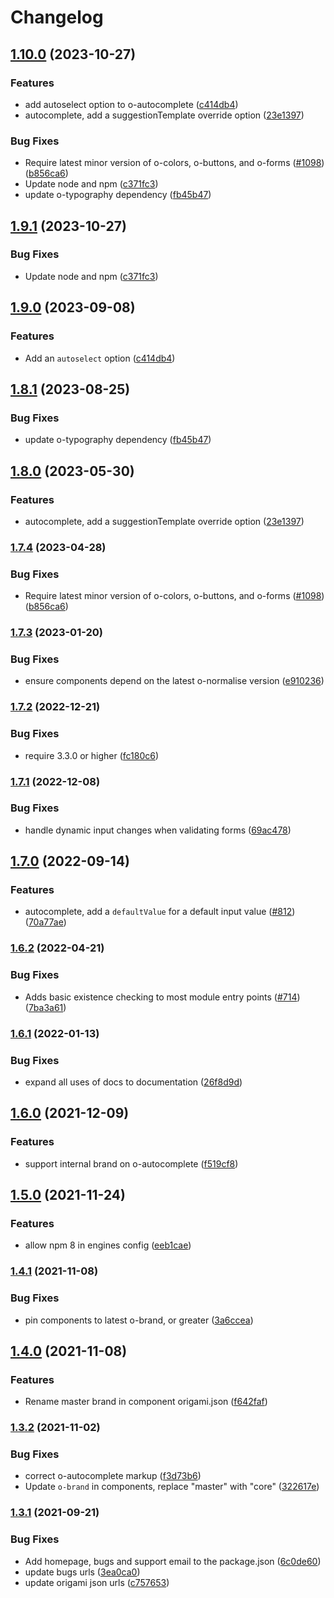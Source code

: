 # Changelog

## [1.10.0](https://github.com/Financial-Times/origami/compare/o-autocomplete-v1.9.1...o-autocomplete-v1.10.0) (2023-10-27)


### Features

* add autoselect option to o-autocomplete ([c414db4](https://github.com/Financial-Times/origami/commit/c414db4780e8f74bffb25e9a04004c4d450077f4))
* autocomplete, add a suggestionTemplate override option ([23e1397](https://github.com/Financial-Times/origami/commit/23e1397deb29034faaf009c16e41ab169dcc3a42))


### Bug Fixes

* Require latest minor version of o-colors, o-buttons, and o-forms ([#1098](https://github.com/Financial-Times/origami/issues/1098)) ([b856ca6](https://github.com/Financial-Times/origami/commit/b856ca66c9ec555f3c70833ffa35cb05cd19841f))
* Update node and npm ([c371fc3](https://github.com/Financial-Times/origami/commit/c371fc3f7f2d66266dbca95862ecef3ddeb1f339))
* update o-typography dependency  ([fb45b47](https://github.com/Financial-Times/origami/commit/fb45b47274241ea828f7dd50233441a76a215a51))

## [1.9.1](https://github.com/Financial-Times/origami/compare/o-autocomplete-v1.9.0...o-autocomplete-v1.9.1) (2023-10-27)


### Bug Fixes

* Update node and npm ([c371fc3](https://github.com/Financial-Times/origami/commit/c371fc3f7f2d66266dbca95862ecef3ddeb1f339))

## [1.9.0](https://github.com/Financial-Times/origami/compare/o-autocomplete-v1.8.1...o-autocomplete-v1.9.0) (2023-09-08)


### Features

* Add an `autoselect` option ([c414db4](https://github.com/Financial-Times/origami/commit/c414db4780e8f74bffb25e9a04004c4d450077f4))

## [1.8.1](https://github.com/Financial-Times/origami/compare/o-autocomplete-v1.8.0...o-autocomplete-v1.8.1) (2023-08-25)


### Bug Fixes

* update o-typography dependency  ([fb45b47](https://github.com/Financial-Times/origami/commit/fb45b47274241ea828f7dd50233441a76a215a51))

## [1.8.0](https://www.github.com/Financial-Times/origami/compare/o-autocomplete-v1.7.4...o-autocomplete-v1.8.0) (2023-05-30)


### Features

* autocomplete, add a suggestionTemplate override option ([23e1397](https://www.github.com/Financial-Times/origami/commit/23e1397deb29034faaf009c16e41ab169dcc3a42))

### [1.7.4](https://www.github.com/Financial-Times/origami/compare/o-autocomplete-v1.7.3...o-autocomplete-v1.7.4) (2023-04-28)


### Bug Fixes

* Require latest minor version of o-colors, o-buttons, and o-forms ([#1098](https://www.github.com/Financial-Times/origami/issues/1098)) ([b856ca6](https://www.github.com/Financial-Times/origami/commit/b856ca66c9ec555f3c70833ffa35cb05cd19841f))

### [1.7.3](https://www.github.com/Financial-Times/origami/compare/o-autocomplete-v1.7.2...o-autocomplete-v1.7.3) (2023-01-20)


### Bug Fixes

* ensure components depend on the latest o-normalise version ([e910236](https://www.github.com/Financial-Times/origami/commit/e910236454318ce1bf198a06da7e76c0893c9142))

### [1.7.2](https://www.github.com/Financial-Times/origami/compare/o-autocomplete-v1.7.1...o-autocomplete-v1.7.2) (2022-12-21)


### Bug Fixes

* require 3.3.0 or higher ([fc180c6](https://www.github.com/Financial-Times/origami/commit/fc180c619755daa1b7bfe65509f354cf0de113bf))

### [1.7.1](https://www.github.com/Financial-Times/origami/compare/o-autocomplete-v1.7.0...o-autocomplete-v1.7.1) (2022-12-08)


### Bug Fixes

* handle dynamic input changes when validating forms ([69ac478](https://www.github.com/Financial-Times/origami/commit/69ac4780922aded1dd4ce9b62b8437c454f0adba))

## [1.7.0](https://www.github.com/Financial-Times/origami/compare/o-autocomplete-v1.6.2...o-autocomplete-v1.7.0) (2022-09-14)


### Features

* autocomplete, add a `defaultValue` for a default input value ([#812](https://www.github.com/Financial-Times/origami/issues/812)) ([70a77ae](https://www.github.com/Financial-Times/origami/commit/70a77ae218c9c19967fe3bb32c18206d7cd9c2c3))

### [1.6.2](https://www.github.com/Financial-Times/origami/compare/o-autocomplete-v1.6.1...o-autocomplete-v1.6.2) (2022-04-21)


### Bug Fixes

* Adds basic existence checking to most module entry points ([#714](https://www.github.com/Financial-Times/origami/issues/714)) ([7ba3a61](https://www.github.com/Financial-Times/origami/commit/7ba3a61d0de2a32d3a27a225fd4258b3820c7bda))

### [1.6.1](https://www.github.com/Financial-Times/origami/compare/o-autocomplete-v1.6.0...o-autocomplete-v1.6.1) (2022-01-13)


### Bug Fixes

* expand all uses of docs to documentation ([26f8d9d](https://www.github.com/Financial-Times/origami/commit/26f8d9d8cbbe3e78902d8c3951b37e08150a77bd))

## [1.6.0](https://www.github.com/Financial-Times/origami/compare/o-autocomplete-v1.5.0...o-autocomplete-v1.6.0) (2021-12-09)


### Features

* support internal brand on o-autocomplete ([f519cf8](https://www.github.com/Financial-Times/origami/commit/f519cf8b668304ece9e0cc5e64940ad4295343ce))

## [1.5.0](https://www.github.com/Financial-Times/origami/compare/o-autocomplete-v1.4.1...o-autocomplete-v1.5.0) (2021-11-24)


### Features

* allow npm 8 in engines config ([eeb1cae](https://www.github.com/Financial-Times/origami/commit/eeb1cae6e7f0379e647f2b41240b1f294997d528))

### [1.4.1](https://www.github.com/Financial-Times/origami/compare/o-autocomplete-v1.4.0...o-autocomplete-v1.4.1) (2021-11-08)


### Bug Fixes

* pin components to latest o-brand, or greater ([3a6ccea](https://www.github.com/Financial-Times/origami/commit/3a6ccea1e838e4a2003322ca1f855d0b87b26b60))

## [1.4.0](https://www.github.com/Financial-Times/origami/compare/o-autocomplete-v1.3.2...o-autocomplete-v1.4.0) (2021-11-08)


### Features

* Rename master brand in component origami.json ([f642faf](https://www.github.com/Financial-Times/origami/commit/f642faf0574d84ea8185b56e6090c8015def27e6))

### [1.3.2](https://www.github.com/Financial-Times/origami/compare/o-autocomplete-v1.3.1...o-autocomplete-v1.3.2) (2021-11-02)


### Bug Fixes

* correct o-autocomplete markup ([f3d73b6](https://www.github.com/Financial-Times/origami/commit/f3d73b623d19bdfb7fac507cd40712d0032648fb))
* Update `o-brand` in components, replace "master" with "core" ([322617e](https://www.github.com/Financial-Times/origami/commit/322617ea80f30a6825d9c36872e05574b871ea82))

### [1.3.1](https://www.github.com/Financial-Times/origami/compare/o-autocomplete-v1.3.0...o-autocomplete-v1.3.1) (2021-09-21)


### Bug Fixes

* Add homepage, bugs and support email to the package.json ([6c0de60](https://www.github.com/Financial-Times/origami/commit/6c0de60ebd6e64c4dd16d000fcc6b79412ce30f4))
* update bugs urls ([3ea0ca0](https://www.github.com/Financial-Times/origami/commit/3ea0ca03bcb6e55142a77387ad0fff5ddf056d44))
* update origami json urls ([c757653](https://www.github.com/Financial-Times/origami/commit/c7576532b5a14f0462d5346dfb63238be025602e))
